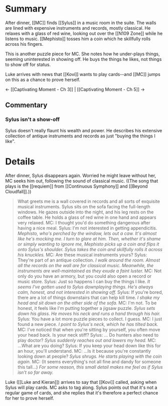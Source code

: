 # Summary
After dinner, [[MC]] finds [[Sylus]] in a music room in the suite. The walls are lined with expensive instruments and records, mostly classical. He relaxes with a glass of red wine, looking out over the [[N109 Zone]] while he listens to music. [[Mephisto]] tosses him a coin which he skillfully rolls across his fingers.

This is another puzzle piece for MC. She notes how he under-plays things, seeming uninterested in showing off. He buys the things he likes, not things to show off for status.

Luke arrives with news that [[Kovi]] wants to play cards--and [[MC]] jumps on this as a chance to prove herself.

← [[Captivating Moment - Ch 3]] | [[Captivating Moment - Ch 5]] →
## Commentary

### Sylus isn't a show-off
Sylus doesn't really flaunt his wealth and power. He describes his extensive collection of antique instruments and records as just "buying the things I like".

# Details

After dinner, Sylus disappears again. Worried he might leave without her, MC seeks him out, following the sound of classical music. ((The song that plays is the [[requiem]] from [[Continuous Symphony]] and [[Beyond Cloudfall]].))

> What greets me is a wall covered in records and all sorts of exquisite musical instruments.
> Sylus sits on the sofa facing the full-length windows. He gazes outside into the night, and his leg rests on the coffee table. He holds a glass of red wine in one hand and appears very relaxed.
> MC: I thought you'd do something dangerous after having a nice meal.
> Sylus: I'm not interested in getting appendicitis.
> *Mephisto, who's perched by the window, lets out a caw. It's almost like he's mocking me.*
> *I turn to glare at him. Then, whether it's shame or simply wanting to ignore me, Mephisto picks up a coin and flips it onto Sylus's shoulder.*
> *Sylus takes the coin and skillfully rolls it across his knuckles.*
> MC: Are these musical instruments yours?
> Sylus: They're part of an antique collection.
> *I walk around the room. Almost all the records on the wall are for classical music.*
> *Meanwhile, the instruments are well-maintained as they exude a faint luster.*
> MC: Not only do you have an armory, but you could also open a record or music store.
> Sylus: Just so happens I can buy the things I like.
> *It seems I've gotten used to Sylus downplaying things. He's always calm, honest, and not interested in showing off.*
> Sylus: If you're bored, there are a lot of things downstairs that can help kill time.
> *I shake my head and sit down on the other side of the sofa.*
> MC:  I'm not. To be honest, it feels like I'm putting together a jigsaw puzzle.
> *Sylus sets down his glass. He moves his neck and runs a hand through his hair.*
> Sylus: You have a lot more puzzle pieces to collect. I guess.
> MC: I just found a new piece.
> *I point to Sylus's neck, which he has tilted back.*
> MC: I've noticed that when you're sitting by yourself, you often move your head back. Is your neck stiff?
> Sylus: ... Do hunters also need to play doctor?
> *Sylus suddenly reaches out and lowers my head.*
> MC: ...What are you doing?
> Sylus: If you keep your head down like this for an hour, you'll understand.
> MC: ...Is it because you're constantly looking down at people?
> *Sylus shrugs. He starts playing with the coin again.*
> MC: (It seems everything's not all fine and dandy for someone this tall...)
> *For some reason, this small detail makes me feel as if Sylus isn't so far away.*

Luke ([[Luke and Kieran]]) arrives to say that [[Kovi]] called, asking when Sylus will play cards. MC asks to tag along. Sylus points out that it's not a regular game of cards, and she replies that it's therefore a perfect chance for her to prove herself.